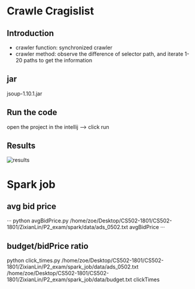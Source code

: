 # Crawle Cragislist

## Introduction
* crawler function: synchronized crawler 
* crawler method: observe the difference of selector path, and iterate 1-20 paths to get the information 

## jar
jsoup-1.10.1.jar

## Run the code
open the project in the intellij --> click run

## Results
![results](https://github.com/zhewangjoe/CS502-1801/blob/zixianlin/ZixianLin/P2_exam/rentCrawler%20results.PNG)

# Spark job

## avg bid price
···
python avgBidPrice.py /home/zoe/Desktop/CS502-1801/CS502-1801/ZixianLin/P2_exam/spark/data/ads_0502.txt avgBidPrice
···

## budget/bidPrice ratio

  python click_times.py /home/zoe/Desktop/CS502-1801/CS502-1801/ZixianLin/P2_exam/spark_job/data/ads_0502.txt /home/zoe/Desktop/CS502-1801/CS502-1801/ZixianLin/P2_exam/spark_job/data/budget.txt clickTimes


